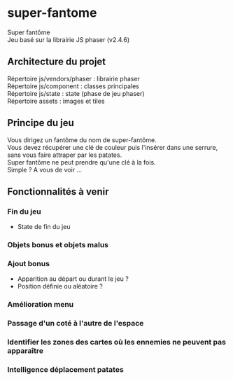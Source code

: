 # super-fantome
Super fantôme  
Jeu basé sur la librairie JS phaser (v2.4.6)

## Architecture du projet
Répertoire js/vendors/phaser : librairie phaser  
Répertoire js/component : classes principales  
Répertoire js/state : state (phase de jeu phaser)  
Répertoire assets : images et tiles

## Principe du jeu
Vous dirigez un fantôme du nom de super-fantôme.  
Vous devez récupérer une clé de couleur puis l'insérer dans une serrure, sans vous faire attraper par les patates.  
Super fantôme ne peut prendre qu'une clé à la fois.  
Simple ? A vous de voir ...

## Fonctionnalités à venir
### Fin du jeu
- State de fin du jeu

### Objets bonus et objets malus

### Ajout bonus
- Apparition au départ ou durant le jeu ?
- Position définie ou aléatoire ?

### Amélioration menu

### Passage d'un coté à l'autre de l'espace

### Identifier les zones des cartes où les ennemies ne peuvent pas apparaître

### Intelligence déplacement patates